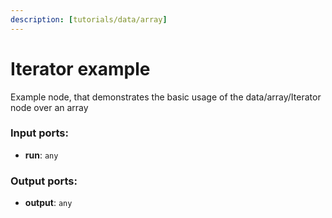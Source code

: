 ```yaml
---
description: [tutorials/data/array]
---
```


# Iterator example

Example node, that demonstrates the basic usage of the data/array/Iterator node over an array

### Input ports:

* __run__: ` any `

### Output ports:

* __output__: ` any `


